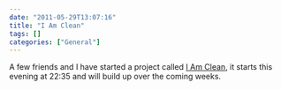 ```yaml
---
date: "2011-05-29T13:07:16"
title: "I Am Clean"
tags: []
categories: ["General"]
---
```


A few friends and I have started a project called [I Am Clean](https://iamclean.manaha.co.uk/), it starts this evening at 22:35 and will build up over the coming weeks.

